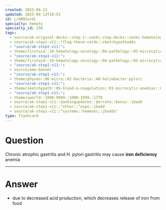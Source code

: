 ```yaml
---
created: 2025-04-13
updated: 2025-04-13T10:53
id: L/ON92u=VL
specialty: hemato
specialty_id: 250
tags:
  - source/ak-original-decks::step-1::zanki-step-decks::zanki-hematology-&-oncology
  - source/ak-step1-v11::!flag-these-cards::sketchypathadds
  - "source/ak-step1-v11:": 
  - theme/firstaid::10-hematology-oncology::04-pathology::05-microcytic-hypochromic-anemia
  - "source/ak-step1-v11:": 
  - theme/firstaid::10-hematology-oncology::04-pathology::05-microcytic-hypochromic-anemia::iron-deficiency-anemia
  - "source/ak-step1-v11:": 
  - source/ome-banner
  - "source/ak-step1-v11:": 
  - theme/physeo::06-micro::02-bacteria::40-heliobacter-pylori
  - "source/ak-step1-v11:": 
  - theme/sketchypath::09-blood-&-coagulation::01-microcytic-anemias::02-iron-deficiency-anemia-&-anemia-of-chronic-disease
  - "source/ak-step1-v11:": 
  - theme/uworld::1000-9999::1000-1999::1778
  - source/ak-step1-v11::$ankingupdates::$errata::bonus::jbadd
  - source/ak-step1-v11::^other::^expn::jbadd
  - source/ak-step1-v11::^systems::hemeonc::jbadds"
type: flashcard
---
```


# Question
Chronic atrophic gastritis and H. pylori gastritis may cause **iron deficiency** anemia

---

# Answer
* due to decreased acid production, which decreases release of iron from food